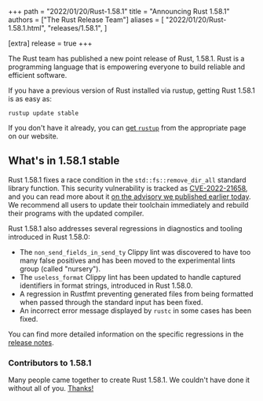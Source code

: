 +++
path = "2022/01/20/Rust-1.58.1"
title = "Announcing Rust 1.58.1"
authors = ["The Rust Release Team"]
aliases = [
    "2022/01/20/Rust-1.58.1.html",
    "releases/1.58.1",
]

[extra]
release = true
+++

The Rust team has published a new point release of Rust, 1.58.1. Rust is a
programming language that is empowering everyone to build reliable and
efficient software.

If you have a previous version of Rust installed via rustup, getting Rust
1.58.1 is as easy as:

```
rustup update stable
```

If you don't have it already, you can [get `rustup`][rustup] from the
appropriate page on our website.

[rustup]: https://www.rust-lang.org/install.html

## What's in 1.58.1 stable

Rust 1.58.1 fixes a race condition in the `std::fs::remove_dir_all` standard
library function. This security vulnerability is tracked as [CVE-2022-21658],
and you can read more about it [on the advisory we published earlier
today][advisory]. We recommend all users to update their toolchain immediately
and rebuild their programs with the updated compiler.

Rust 1.58.1 also addresses several regressions in diagnostics and tooling introduced in Rust 1.58.0:

* The `non_send_fields_in_send_ty` Clippy lint was discovered to have too many
  false positives and has been moved to the experimental lints group (called
  "nursery").
* The `useless_format` Clippy lint has been updated to handle captured
  identifiers in format strings, introduced in Rust 1.58.0.
* A regression in Rustfmt preventing generated files from being formatted when
  passed through the standard input has been fixed.
* An incorrect error message displayed by `rustc` in some cases has been fixed.

You can find more detailed information on the specific regressions in the
[release notes].

[CVE-2022-21658]: https://www.cve.org/CVERecord?id=CVE-2022-21658
[advisory]: https://blog.rust-lang.org/2022/01/20/cve-2022-21658.html
[release notes]: https://github.com/rust-lang/rust/blob/stable/RELEASES.md#version-1581-2022-01-20

### Contributors to 1.58.1

Many people came together to create Rust 1.58.1. We couldn't have done it
without all of you. [Thanks!](https://thanks.rust-lang.org/rust/1.58.1/)
